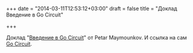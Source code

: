 +++
date = "2014-03-11T12:53:12+03:00"
draft = false
title = "Доклад Введение в Go Circuit"

+++

<p>Доклад &quot;<a href="http://www.infoq.com/presentations/go-circuit-runtime">Введение в Go&nbsp;Circuit</a>&quot;&nbsp;от&nbsp;Petar Maymounkov. И ссылка на сам <a href="http://www.gocircuit.org/">Go&nbsp;Circuit</a>.</p>

